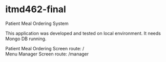 # itmd462-final
Patient Meal Ordering System

This application was developed and tested on local environment.
It needs Mongo DB running.

Patient Meal Ordering Screen route: /
<br>
Menu Manager Screen route: /manager
